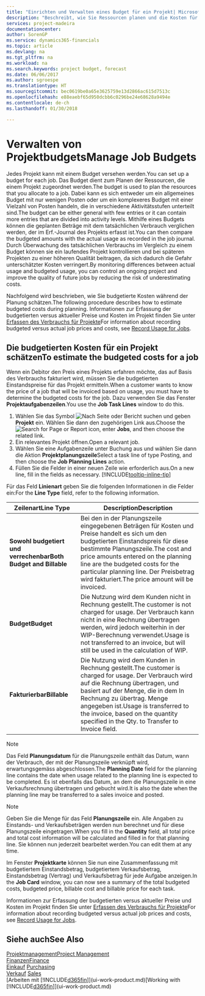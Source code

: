 ```yaml
---
title: "Einrichten und Verwalten eines Budget für ein Projekt| Microsoft Docs"
description: "Beschreibt, wie Sie Ressourcen planen und die Kosten für ein Projekt durch das Einrichten eines Budgets für jedes Projekt prognostizieren und steuern."
services: project-madeira
documentationcenter: 
author: SorenGP
ms.service: dynamics365-financials
ms.topic: article
ms.devlang: na
ms.tgt_pltfrm: na
ms.workload: na
ms.search.keywords: project budget, forecast
ms.date: 06/06/2017
ms.author: sgroespe
ms.translationtype: HT
ms.sourcegitcommit: bec0619be0a65e3625759e13d2866ac615d7513c
ms.openlocfilehash: e88eaebf65d950dcbb6c0296be24e68628a9494e
ms.contentlocale: de-ch
ms.lasthandoff: 01/30/2018

---
```

# <a name="manage-job-budgets"></a><span data-ttu-id="035a4-103">Verwalten von Projektbudgets</span><span class="sxs-lookup"><span data-stu-id="035a4-103">Manage Job Budgets</span></span>
<span data-ttu-id="035a4-104">Jedes Projekt kann mit einem Budget versehen werden.</span><span class="sxs-lookup"><span data-stu-id="035a4-104">You can set up a budget for each job.</span></span> <span data-ttu-id="035a4-105">Das Budget dient zum Planen der Ressourcen, die einem Projekt zugeordnet werden.</span><span class="sxs-lookup"><span data-stu-id="035a4-105">The budget is used to plan the resources that you allocate to a job.</span></span> <span data-ttu-id="035a4-106">Dabei kann es sich entweder um ein allgemeines Budget mit nur wenigen Posten oder um ein komplexeres Budget mit einer Vielzahl von Posten handeln, die in verschiedene Aktivitätsstufen unterteilt sind.</span><span class="sxs-lookup"><span data-stu-id="035a4-106">The budget can be either general with few entries or it can contain more entries that are divided into activity levels.</span></span> <span data-ttu-id="035a4-107">Mithilfe eines Budgets können die geplanten Beträge mit dem tatsächlichen Verbrauch verglichen werden, der im Erf.-Journal des Projekts erfasst ist.</span><span class="sxs-lookup"><span data-stu-id="035a4-107">You can then compare the budgeted amounts with the actual usage as recorded in the job journal.</span></span> <span data-ttu-id="035a4-108">Durch Überwachung des tatsächlichen Verbrauchs im Vergleich zu einem Budget können sie ein laufendes Projekt kontrollieren und bei späteren Projekten zu einer höheren Qualität beitragen, da sich dadurch die Gefahr unterschätzter Kosten verringert.</span><span class="sxs-lookup"><span data-stu-id="035a4-108">By monitoring differences between actual usage and budgeted usage, you can control an ongoing project and improve the quality of future jobs by reducing the risk of underestimating costs.</span></span>

<span data-ttu-id="035a4-109">Nachfolgend wird beschrieben, wie Sie budgetierte Kosten während der Planung schätzen.</span><span class="sxs-lookup"><span data-stu-id="035a4-109">The following procedure describes how to estimate budgeted costs during planning.</span></span> <span data-ttu-id="035a4-110">Informationen zur Erfassung der budgetierten versus aktueller Preise und Kosten im Projekt finden Sie unter [Erfassen des Verbrauchs für Projekte](projects-how-record-job-usage.md)</span><span class="sxs-lookup"><span data-stu-id="035a4-110">For information about recording budgeted versus actual job prices and costs, see [Record Usage for Jobs](projects-how-record-job-usage.md).</span></span>  

## <a name="JobBudgetCosts"></a> <span data-ttu-id="035a4-111">Die budgetierten Kosten für ein Projekt schätzen</span><span class="sxs-lookup"><span data-stu-id="035a4-111">To estimate the budgeted costs for a job</span></span>
<span data-ttu-id="035a4-112">Wenn ein Debitor den Preis eines Projekts erfahren möchte, das auf Basis des Verbrauchs fakturiert wird, müssen Sie die budgetierten Einstandspreise für das Projekt ermitteln.</span><span class="sxs-lookup"><span data-stu-id="035a4-112">When a customer wants to know the price of a job that will be invoiced based on usage, you must have to determine the budgeted costs for the job.</span></span> <span data-ttu-id="035a4-113">Dazu verwenden Sie das Fenster **Projektaufgabenzeilen**.</span><span class="sxs-lookup"><span data-stu-id="035a4-113">You use the **Job Task Lines** window to do this.</span></span>

1. <span data-ttu-id="035a4-114">Wählen Sie das Symbol ![Nach Seite oder Bericht suchen](media/ui-search/search_small.png "Nach Seite oder Bericht suchen") und geben **Projekt** ein. Wählen Sie dann den zugehörigen Link aus.</span><span class="sxs-lookup"><span data-stu-id="035a4-114">Choose the ![Search for Page or Report](media/ui-search/search_small.png "Search for Page or Report icon") icon, enter **Jobs**, and then choose the related link.</span></span>  
2. <span data-ttu-id="035a4-115">Ein relevantes Projekt öffnen.</span><span class="sxs-lookup"><span data-stu-id="035a4-115">Open a relevant job.</span></span>
3. <span data-ttu-id="035a4-116">Wählen Sie eine Aufgabenzeile unter Buchung aus und wählen Sie dann die Aktion **Projektplanungszeile**</span><span class="sxs-lookup"><span data-stu-id="035a4-116">Select a task line of type Posting, and then choose the **Job Planning Lines** action.</span></span>
4. <span data-ttu-id="035a4-117">Füllen Sie die Felder in einer neuen Zeile wie erforderlich aus.</span><span class="sxs-lookup"><span data-stu-id="035a4-117">On a new line, fill in the fields as necessary.</span></span> [!INCLUDE[tooltip-inline-tip](includes/tooltip-inline-tip_md.md)]   

<span data-ttu-id="035a4-118">Für das Feld **Linienart** geben Sie die folgenden Informationen in die Felder ein:</span><span class="sxs-lookup"><span data-stu-id="035a4-118">For the **Line Type** field, refer to the following information.</span></span>  

| <span data-ttu-id="035a4-119">Zeilenart</span><span class="sxs-lookup"><span data-stu-id="035a4-119">Line Type</span></span> | <span data-ttu-id="035a4-120">Description</span><span class="sxs-lookup"><span data-stu-id="035a4-120">Description</span></span> |
| --- | --- |
| <span data-ttu-id="035a4-121">**Sowohl budgetiert und verrechenbar**</span><span class="sxs-lookup"><span data-stu-id="035a4-121">**Both Budget and Billable**</span></span> |<span data-ttu-id="035a4-122">Bei den in der Planungszeile eingegebenen Beträgen für Kosten und Preise handelt es sich um den budgetierten Einstandspreis für diese bestimmte Planungszeile.</span><span class="sxs-lookup"><span data-stu-id="035a4-122">The cost and price amounts entered on the planning line are the budgeted costs for the particular planning line.</span></span> <span data-ttu-id="035a4-123">Der Preisbetrag wird fakturiert.</span><span class="sxs-lookup"><span data-stu-id="035a4-123">The price amount will be invoiced.</span></span> |
| <span data-ttu-id="035a4-124">**Budget**</span><span class="sxs-lookup"><span data-stu-id="035a4-124">**Budget**</span></span> |<span data-ttu-id="035a4-125">Die Nutzung wird dem Kunden nicht in Rechnung gestellt.</span><span class="sxs-lookup"><span data-stu-id="035a4-125">The customer is not charged for usage.</span></span> <span data-ttu-id="035a4-126">Der Verbrauch kann nicht in eine Rechnung übertragen werden, wird jedoch weiterhin in der WIP-Berechnung verwendet.</span><span class="sxs-lookup"><span data-stu-id="035a4-126">Usage is not transferred to an invoice, but will still be used in the calculation of WIP.</span></span> |
| <span data-ttu-id="035a4-127">**Fakturierbar**</span><span class="sxs-lookup"><span data-stu-id="035a4-127">**Billable**</span></span> |<span data-ttu-id="035a4-128">Die Nutzung wird dem Kunden in Rechnung gestellt.</span><span class="sxs-lookup"><span data-stu-id="035a4-128">The customer is charged for usage.</span></span> <span data-ttu-id="035a4-129">Der Verbrauch wird auf die Rechnung übertragen, und basiert auf der Menge, die in dem In Rechnung zu übertrag. Menge angegeben ist.</span><span class="sxs-lookup"><span data-stu-id="035a4-129">Usage is transferred to the invoice, based on the quantity specified in the Qty. to Transfer to Invoice field.</span></span> |

> [!NOTE]  
>   <span data-ttu-id="035a4-130">Das Feld **Planungsdatum** für die Planungszeile enthält das Datum, wann der Verbrauch, der mit der Planungszeile verknüpft wird, erwartungsgemäss abgeschlossen.</span><span class="sxs-lookup"><span data-stu-id="035a4-130">The **Planning Date** field for the planning line contains the date when usage related to the planning line is expected to be completed.</span></span> <span data-ttu-id="035a4-131">Es ist ebenfalls das Datum, an dem die Planungszeile in eine Verkaufsrechnung übertragen und gebucht wird.</span><span class="sxs-lookup"><span data-stu-id="035a4-131">It is also the date when the planning line may be transferred to a sales invoice and posted.</span></span>  

> [!NOTE]  
>   <span data-ttu-id="035a4-132">Geben Sie die Menge für das Feld **Planungszeile** ein. Alle Angaben zu Einstands- und Verkaufsbeträgen werden nun berechnet und für diese Planungszeile eingetragen.</span><span class="sxs-lookup"><span data-stu-id="035a4-132">When you fill in the **Quantity** field, all total price and total cost information will be calculated and filled in for that planning line.</span></span> <span data-ttu-id="035a4-133">Sie können nun jederzeit bearbeitet werden.</span><span class="sxs-lookup"><span data-stu-id="035a4-133">You can edit them at any time.</span></span>

<span data-ttu-id="035a4-134">Im Fenster **Projektkarte** können Sie nun eine Zusammenfassung mit budgetiertem Einstandsbetrag, budgetiertem Verkaufsbetrag, Einstandsbetrag (Vertrag) und Verkaufsbetrag für jede Aufgabe anzeigen.</span><span class="sxs-lookup"><span data-stu-id="035a4-134">In the **Job Card** window, you can now see a summary of the total budgeted costs, budgeted price, billable cost and billable price for each task.</span></span>

<span data-ttu-id="035a4-135">Informationen zur Erfassung der budgetierten versus aktueller Preise und Kosten im Projekt finden Sie unter [Erfassen des Verbrauchs für Projekte](projects-how-record-job-usage.md)</span><span class="sxs-lookup"><span data-stu-id="035a4-135">For information about recording budgeted versus actual job prices and costs, see [Record Usage for Jobs](projects-how-record-job-usage.md).</span></span>

## <a name="see-also"></a><span data-ttu-id="035a4-136">Siehe auch</span><span class="sxs-lookup"><span data-stu-id="035a4-136">See Also</span></span>
[<span data-ttu-id="035a4-137">Projektmanagement</span><span class="sxs-lookup"><span data-stu-id="035a4-137">Project Management</span></span>](projects-manage-projects.md)  
[<span data-ttu-id="035a4-138">Finanzen</span><span class="sxs-lookup"><span data-stu-id="035a4-138">Finance</span></span>](finance.md)  
<span data-ttu-id="035a4-139">[Einkauf](purchasing-manage-purchasing.md)       </span><span class="sxs-lookup"><span data-stu-id="035a4-139">[Purchasing](purchasing-manage-purchasing.md)       </span></span>  
<span data-ttu-id="035a4-140">[Verkauf](sales-manage-sales.md)    </span><span class="sxs-lookup"><span data-stu-id="035a4-140">[Sales](sales-manage-sales.md)    </span></span>  
<span data-ttu-id="035a4-141">[Arbeiten mit [!INCLUDE[d365fin](includes/d365fin_md.md)]](ui-work-product.md)</span><span class="sxs-lookup"><span data-stu-id="035a4-141">[Working with [!INCLUDE[d365fin](includes/d365fin_md.md)]](ui-work-product.md)</span></span>  

